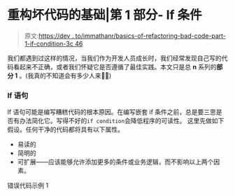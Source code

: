 # 重构坏代码的基础|第 1 部分- If 条件

> 原文:[https://dev . to/immathanr/basics-of-refactoring-bad-code-part-1-if-condition-3c 46](https://dev.to/immathanr/basics-of-refactoring-bad-code-part-1-if-condition-3c46)

我们都遇到过这样的情况，当我们作为开发人员成长时，我们经常发现自己写的代码看起来不正确，或者我们怀疑它是否遵循了最佳实践。本文只是总 **n** 系列的**部分 1** 。(我真的不知道会有多少人来🤷‍♂️)

### [](#if-statement)If 语句

If 语句可能是编写糟糕代码的根本原因。在编写嵌套 if 条件之前，总是要三思是否有办法简化它。写得不好的`if condition`会降低程序的可读性。
这里先做如下假设。任何干净的代码都将具有以下属性。

*   易读的
*   简明的
*   可扩展——应该能够允许添加更多的条件或业务逻辑，而不影响以上两个因素。

错误代码示例 1